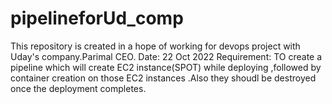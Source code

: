# pipelineforUd_comp
This repository is created in a hope of working  for devops project with Uday's company.Parimal CEO.
Date: 22 Oct 2022
Requirement: TO create a pipeline which will create EC2 instance(SPOT)  while deploying ,followed by container creation on those  EC2 instances .Also
they shoudl be destroyed once the deployment completes.
